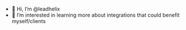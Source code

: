 - 👋 Hi, I’m @leadhelix
- 👀 I’m interested in learning more about integrations that could benefit myself/clients


<!---
leadhelix/leadhelix is a ✨ special ✨ repository because its `README.md` (this file) appears on your GitHub profile.
You can click the Preview link to take a look at your changes.
--->
